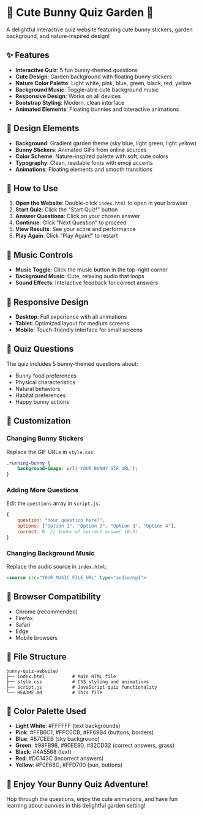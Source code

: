 # 🐰 Cute Bunny Quiz Garden 🐰

A delightful interactive quiz website featuring cute bunny stickers, garden background, and nature-inspired design!

## ✨ Features

- **Interactive Quiz**: 5 fun bunny-themed questions
- **Cute Design**: Garden background with floating bunny stickers
- **Nature Color Palette**: Light white, pink, blue, green, black, red, yellow
- **Background Music**: Toggle-able cute background music
- **Responsive Design**: Works on all devices
- **Bootstrap Styling**: Modern, clean interface
- **Animated Elements**: Floating bunnies and interactive animations

## 🎨 Design Elements

- **Background**: Gradient garden theme (sky blue, light green, light yellow)
- **Bunny Stickers**: Animated GIFs from online sources
- **Color Scheme**: Nature-inspired palette with soft, cute colors
- **Typography**: Clean, readable fonts with emoji accents
- **Animations**: Floating elements and smooth transitions

## 🚀 How to Use

1. **Open the Website**: Double-click `index.html` to open in your browser
2. **Start Quiz**: Click the "Start Quiz!" button
3. **Answer Questions**: Click on your chosen answer
4. **Continue**: Click "Next Question" to proceed
5. **View Results**: See your score and performance
6. **Play Again**: Click "Play Again!" to restart

## 🎵 Music Controls

- **Music Toggle**: Click the music button in the top-right corner
- **Background Music**: Cute, relaxing audio that loops
- **Sound Effects**: Interactive feedback for correct answers

## 📱 Responsive Design

- **Desktop**: Full experience with all animations
- **Tablet**: Optimized layout for medium screens
- **Mobile**: Touch-friendly interface for small screens

## 🎯 Quiz Questions

The quiz includes 5 bunny-themed questions about:
- Bunny food preferences
- Physical characteristics
- Natural behaviors
- Habitat preferences
- Happy bunny actions

## 🔧 Customization

### Changing Bunny Stickers
Replace the GIF URLs in `style.css`:
```css
.running-bunny {
    background-image: url('YOUR_BUNNY_GIF_URL');
}
```

### Adding More Questions
Edit the `questions` array in `script.js`:
```javascript
{
    question: "Your question here?",
    options: ["Option 1", "Option 2", "Option 3", "Option 4"],
    correct: 0  // Index of correct answer (0-3)
}
```

### Changing Background Music
Replace the audio source in `index.html`:
```html
<source src="YOUR_MUSIC_FILE_URL" type="audio/mp3">
```

## 🌟 Browser Compatibility

- Chrome (recommended)
- Firefox
- Safari
- Edge
- Mobile browsers

## 📁 File Structure

```
bunny-quiz-website/
├── index.html          # Main HTML file
├── style.css           # CSS styling and animations
├── script.js           # JavaScript quiz functionality
└── README.md           # This file
```

## 🎨 Color Palette Used

- **Light White**: #FFFFFF (text backgrounds)
- **Pink**: #FFB6C1, #FFC0CB, #FF69B4 (buttons, borders)
- **Blue**: #87CEEB (sky background)
- **Green**: #98FB98, #90EE90, #32CD32 (correct answers, grass)
- **Black**: #4A5568 (text)
- **Red**: #DC143C (incorrect answers)
- **Yellow**: #F0E68C, #FFD700 (sun, buttons)

## 🐰 Enjoy Your Bunny Quiz Adventure!

Hop through the questions, enjoy the cute animations, and have fun learning about bunnies in this delightful garden setting! 